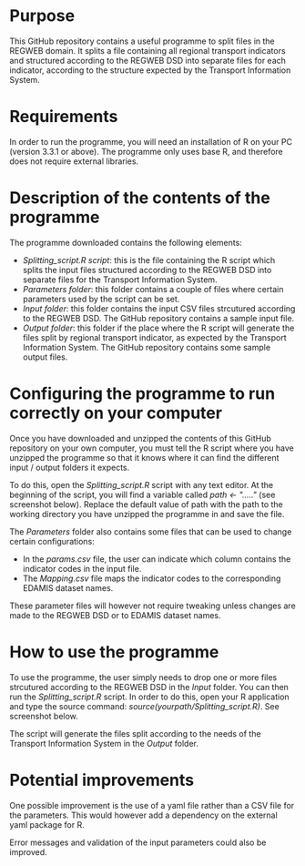 # Purpose
This GitHub repository contains a useful programme to split files in the REGWEB domain. It splits a file containing all regional transport indicators and structured according to the REGWEB DSD into separate files for each indicator, according to the structure expected by the Transport Information System.

# Requirements
In order to run the programme, you will need an installation of R on your PC (version 3.3.1 or above). The programme only uses base R, and therefore does not require external libraries.

# Description of the contents of the programme
The programme downloaded contains the following elements:
* _Splitting_script.R script_: this is the file containing the R script which splits the input files structured according to the REGWEB DSD into separate files for the Transport Information System.
* _Parameters folder_: this folder contains a couple of files where certain parameters used by the script can be set.
* _Input folder_: this folder contains the input CSV files strcutured according to the REGWEB DSD. The GitHub repository contains a sample input file.
* _Output folder_: this folder if the place where the R script will generate the files split by regional transport indicator, as expected by the Transport Information System. The GitHub repository contains some sample output files.

# Configuring the programme to run correctly on your computer
Once you have downloaded and unzipped the contents of this GitHub repository on your own computer, you must tell the R script where you have unzipped the programme so that it knows where it can find the different input / output folders it expects.

To do this, open the *Splitting_script.R* script with any text editor. At the beginning of the script, you will find a variable called *path ← "....."* (see screenshot below). Replace the default value of path with the path to the working directory you have unzipped the programme in and save the file.

The *Parameters* folder also contains some files that can be used to change certain configurations:
* In the *params.csv* file, the user can indicate which column contains the indicator codes in the input file.
* The *Mapping.csv* file maps the indicator codes to the corresponding EDAMIS dataset names.

These parameter files will however not require tweaking unless changes are made to the REGWEB DSD or to EDAMIS dataset names.

# How to use the programme
To use the programme, the user simply needs to drop one or more files strcutured according to the REGWEB DSD in the *Input* folder. You can then run the *Splitting_script.R* script. In order to do this, open your R application and type the source command: *source(yourpath/Splitting_script.R)*. See screenshot below.

The script will generate the files split according to the needs of the Transport Information System in the *Output* folder. 

# Potential improvements
One possible improvement is the use of a yaml file rather than a CSV file for the parameters. This would however add a dependency on the external yaml package for R.

Error messages and validation of the input parameters could also be improved.
